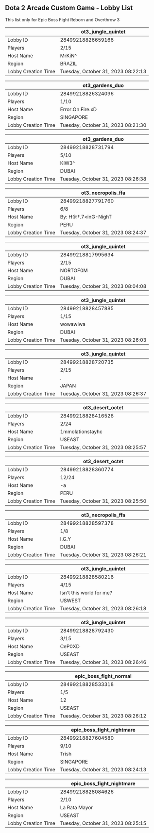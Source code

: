 ## Dota 2 Arcade Custom Game - Lobby List

This list only for Epic Boss Fight Reborn and Overthrow 3

|  | ot3_jungle_quintet |
| ------ | ------ |
| Lobby ID | 28499218826659166 |
| Players | 2/15 |
| Host Name | MrKiN^ |
| Region | BRAZIL |
| Lobby Creation Time | Tuesday, October 31, 2023 08:22:13 |


|  | ot3_gardens_duo |
| ------ | ------ |
| Lobby ID | 28499218826324096 |
| Players | 1/10 |
| Host Name | Error.On.Fire.xD |
| Region | SINGAPORE |
| Lobby Creation Time | Tuesday, October 31, 2023 08:21:30 |


|  | ot3_gardens_duo |
| ------ | ------ |
| Lobby ID | 28499218828731794 |
| Players | 5/10 |
| Host Name | KiW3^ |
| Region | DUBAI |
| Lobby Creation Time | Tuesday, October 31, 2023 08:26:38 |


|  | ot3_necropolis_ffa |
| ------ | ------ |
| Lobby ID | 28499218827791760 |
| Players | 6/8 |
| Host Name | By: H☼†.7<inG-NighT |
| Region | PERU |
| Lobby Creation Time | Tuesday, October 31, 2023 08:24:37 |


|  | ot3_jungle_quintet |
| ------ | ------ |
| Lobby ID | 28499218817995634 |
| Players | 2/15 |
| Host Name | NORTOF0M |
| Region | DUBAI |
| Lobby Creation Time | Tuesday, October 31, 2023 08:04:08 |


|  | ot3_jungle_quintet |
| ------ | ------ |
| Lobby ID | 28499218828457885 |
| Players | 1/15 |
| Host Name | wowawiwa |
| Region | DUBAI |
| Lobby Creation Time | Tuesday, October 31, 2023 08:26:03 |


|  | ot3_jungle_quintet |
| ------ | ------ |
| Lobby ID | 28499218828720735 |
| Players | 2/15 |
| Host Name | . |
| Region | JAPAN |
| Lobby Creation Time | Tuesday, October 31, 2023 08:26:37 |


|  | ot3_desert_octet |
| ------ | ------ |
| Lobby ID | 28499218828416526 |
| Players | 2/24 |
| Host Name | 1mmolationstayhc |
| Region | USEAST |
| Lobby Creation Time | Tuesday, October 31, 2023 08:25:57 |


|  | ot3_desert_octet |
| ------ | ------ |
| Lobby ID | 28499218828360774 |
| Players | 12/24 |
| Host Name | -a |
| Region | PERU |
| Lobby Creation Time | Tuesday, October 31, 2023 08:25:50 |


|  | ot3_necropolis_ffa |
| ------ | ------ |
| Lobby ID | 28499218828597378 |
| Players | 1/8 |
| Host Name | I.G.Y |
| Region | DUBAI |
| Lobby Creation Time | Tuesday, October 31, 2023 08:26:21 |


|  | ot3_jungle_quintet |
| ------ | ------ |
| Lobby ID | 28499218828580216 |
| Players | 4/15 |
| Host Name | Isn't this world for me? |
| Region | USWEST |
| Lobby Creation Time | Tuesday, October 31, 2023 08:26:18 |


|  | ot3_jungle_quintet |
| ------ | ------ |
| Lobby ID | 28499218828792430 |
| Players | 3/15 |
| Host Name | CeP0XD |
| Region | USEAST |
| Lobby Creation Time | Tuesday, October 31, 2023 08:26:46 |


|  | epic_boss_fight_normal |
| ------ | ------ |
| Lobby ID | 28499218828533318 |
| Players | 1/5 |
| Host Name | 12 |
| Region | USEAST |
| Lobby Creation Time | Tuesday, October 31, 2023 08:26:12 |


|  | epic_boss_fight_nightmare |
| ------ | ------ |
| Lobby ID | 28499218827604580 |
| Players | 9/10 |
| Host Name | Trish |
| Region | SINGAPORE |
| Lobby Creation Time | Tuesday, October 31, 2023 08:24:13 |


|  | epic_boss_fight_nightmare |
| ------ | ------ |
| Lobby ID | 28499218828084626 |
| Players | 2/10 |
| Host Name | La Rata Mayor |
| Region | USEAST |
| Lobby Creation Time | Tuesday, October 31, 2023 08:25:15 |



